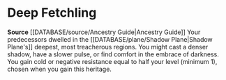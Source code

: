 ﻿---
id: '121'
name: Deep Fetchling
rarity: Common
rus_type_level: null
source: '[[DATABASE/source/Ancestry Guide|Ancestry Guide]]'
trait: null
type: Heritage

---
# Deep Fetchling

**Source** [[DATABASE/source/Ancestry Guide|Ancestry Guide]] 
Your predecessors dwelled in the [[DATABASE/plane/Shadow Plane|Shadow Plane's]] deepest, most treacherous regions. You might cast a denser shadow, have a slower pulse, or find comfort in the embrace of darkness. You gain cold or negative resistance equal to half your level (minimum 1), chosen when you gain this heritage.